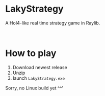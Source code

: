 # LakyStrategy

A HoI4-like real time strategy game in Raylib.

<br>

# How to play
1. Download newest release
2. Unzip
3. launch `LakyStrategy.exe`

Sorry, no Linux build yet ^^'
